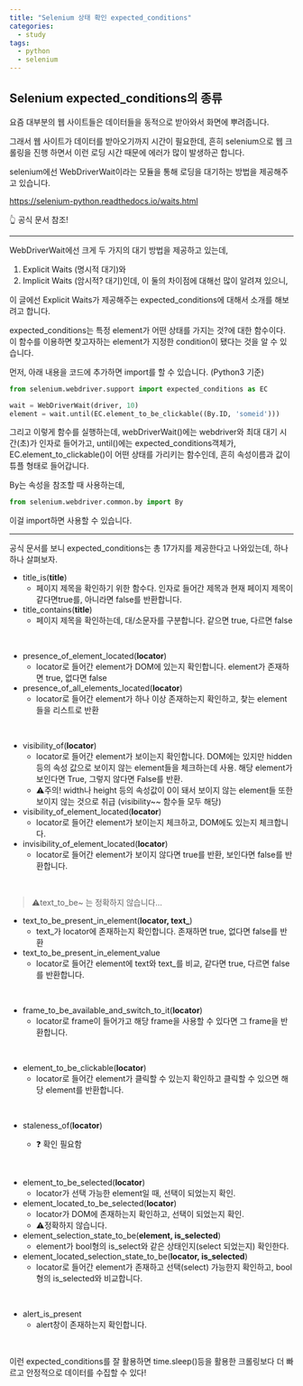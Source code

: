 ```yaml
---
title: "Selenium 상태 확인 expected_conditions"
categories:
  - study
tags:
  - python
  - selenium
---
```


## Selenium expected_conditions의 종류

요즘 대부분의 웹 사이트들은 데이터들을 동적으로 받아와서 화면에 뿌려줍니다.

그래서 웹 사이트가 데이터를 받아오기까지 시간이 필요한데, 흔히 selenium으로 웹 크롤링을 진행 하면서 이런 로딩 시간 때문에 에러가 많이 발생하곤 합니다.

selenium에선 WebDriverWait이라는 모듈을 통해 로딩을 대기하는 방법을 제공해주고 있습니다. 

<https://selenium-python.readthedocs.io/waits.html>

 👆️ 공식 문서 참조!

---

WebDriverWait에선 크게 두 가지의 대기 방법을 제공하고 있는데,

1. Explicit Waits (명시적 대기)와
2. Implicit Waits  (암시적? 대기)인데, 이 둘의 차이점에 대해선 많이 알려져 있으니,

이 글에선 Explicit Waits가 제공해주는 expected_conditions에 대해서 소개를 해보려고 합니다.

expected_conditions는 특정 element가 어떤 상태를 가지는 것?에 대한 함수이다. 이 함수를 이용하면 찾고자하는 element가 지정한 condition이 됐다는 것을 알 수 있습니다.

먼저, 아래 내용을 코드에 추가하면 import를 할 수 있습니다. (Python3 기준)

```python
from selenium.webdriver.support import expected_conditions as EC
```

```python
wait = WebDriverWait(driver, 10)
element = wait.until(EC.element_to_be_clickable((By.ID, 'someid')))
```

그리고 이렇게 함수를 실행하는데, webDriverWait()에는 webdriver와 최대 대기 시간(초)가 인자로 들어가고, until()에는 expected_conditions객체가, EC.element_to_clickable()이 어떤 상태를 가리키는 함수인데, 흔히 속성이름과 값이 튜플 형태로 들어갑니다.

By는 속성을 참조할 때 사용하는데,

```python
from selenium.webdriver.common.by import By
```

이걸 import하면 사용할 수 있습니다.

---

공식 문서를 보니 expected_conditions는 총 17가지를 제공한다고 나와있는데, 하나하나 살펴보자.

- title_is(**title**)
  - 페이지 제목을 확인하기 위한 함수다. 인자로 들어간 제목과 현재 페이지 제목이 같다면true를, 아니라면 false를 반환합니다.
- title_contains(**title**)
  - 페이지 제목을 확인하는데, 대/소문자를 구분합니다. 같으면 true, 다르면 false

<br>

- presence_of_element_located(**locator**)
  - locator로 들어간 element가 DOM에 있는지 확인합니다. element가 존재하면 true, 없다면 false
- presence_of_all_elements_located(**locator**)
  - locator로 들어간 element가 하나 이상 존재하는지 확인하고, 찾는 element들을 리스트로 반환

<br>

- visibility_of(**locator**)
  - locator로 들어간 element가 보이는지 확인합니다. DOM에는 있지만 hidden등의 속성 값으로 보이지 않는 element들을 체크하는데 사용. 해당 element가 보인다면 True, 그렇지 않다면 False를 반환.
  - ⚠️주의! width나 height 등의 속성값이 0이 돼서 보이지 않는 element들 또한 보이지 않는 것으로 취급 (visibility~~ 함수들 모두 해당)
- visibility_of_element_located(**locator**)
  - locator로 들어간 element가 보이는지 체크하고, DOM에도 있는지 체크합니다.
- invisibility_of_element_located(**locator**)
  - locator로 들어간 element가 보이지 않다면 true를 반환, 보인다면 false를 반환합니다.

<br>

> ⚠️text_to_be~ 는 정확하지 않습니다...
- text_to_be_present_in_element(**locator, text_**)
  - text_가 locator에 존재하는지 확인합니다. 존재하면 true, 없다면 false를 반환
- text_to_be_present_in_element_value
  - locator로 들어간 element에 text와 text_를 비교, 같다면 true, 다르면 false를 반환합니다.

<br>

- frame_to_be_available_and_switch_to_it(**locator**)
  - locator로 frame이 들어가고 해당 frame을 사용할 수 있다면 그 frame을 반환합니다.
<br>

- element_to_be_clickable(**locator**)
  - locator로 들어간 element가 클릭할 수 있는지 확인하고 클릭할 수 있으면 해당 element를 반환합니다.

<br>

- staleness_of(**locator**)

  - ❓️ 확인 필요함

<br>

- element_to_be_selected(**locator**)
  - locator가 선택 가능한 element일 때, 선택이 되었는지 확인.
- element_located_to_be_selected(**locator**)
  - locator가 DOM에 존재하는지 확인하고, 선택이 되었는지 확인.
  - ⚠️정확하지 않습니다.
- element_selection_state_to_be(**element, is_selected**)
  - element가 bool형의 is_select와 같은 상태인지(select 되었는지) 확인한다.
- element_located_selection_state_to_be(**locator, is_selected**)
  - locator로 들어간 element가 존재하고 선택(select) 가능한지 확인하고, bool형의 is_selected와 비교합니다.

<br>

- alert_is_present
  - alert창이 존재하는지 확인합니다.

<br>

이런 expected_conditions를 잘 활용하면 time.sleep()등을 활용한 크롤링보다 더 빠르고 안정적으로 데이터를 수집할 수 있다!